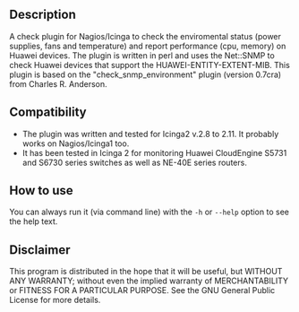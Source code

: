 ## Description
A check plugin for Nagios/Icinga to check the enviromental status (power supplies, fans and temperature) and report performance (cpu, memory) on Huawei devices.
The plugin is written in perl and uses the Net::SNMP to check Huawei devices that support the HUAWEI-ENTITY-EXTENT-MIB.
This plugin is based on the "check_snmp_environment" plugin (version 0.7cra) from Charles R. Anderson.

## Compatibility
- The plugin was written and tested for Icinga2 v.2.8 to 2.11. It probably works on Nagios/Icinga1 too.
- It has been tested in Icinga 2 for monitoring Huawei CloudEngine S5731 and S6730 series switches as well as NE-40E series routers.

## How to use
You can always run it (via command line) with the `-h` or `--help` option to see the help text.

## Disclaimer
This program is distributed in the hope that it will be useful, but WITHOUT ANY WARRANTY; without even the implied warranty of MERCHANTABILITY or FITNESS FOR A PARTICULAR PURPOSE. See the
GNU General Public License for more details.
